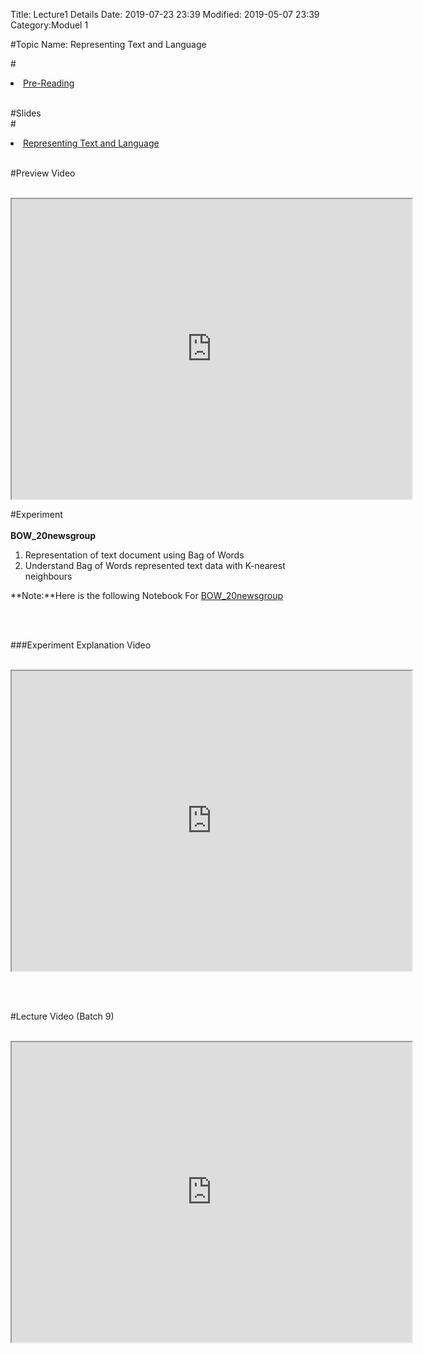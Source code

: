 Title: Lecture1 Details
Date: 2019-07-23 23:39
Modified: 2019-05-07 23:39
Category:Moduel 1

#Topic Name: Representing Text and Language

#<li><a href="https://drive.google.com/file/d/1fvQnvDf2hBbgrgUieRytHlAL2getXDtb/view?usp=sharing" target="_blank">Pre-Reading</a></li> <br>

#Slides<br>
#<li><a href="https://www.dropbox.com/home/Batch7/Slides/Day04?preview=1-Representing_Text_and_Language.pptx" target="_blank">Representing Text and Language
</a></li> <br>



#Preview Video <br><br>
<iframe src="https://videoken.com/embed/vkene-a0yjEjEBKw"width="640" height="480"></iframe>

#Experiment<br><br>
**BOW_20newsgroup** <br>
1.  Representation of  text document using Bag of Words<br>
2.  Understand Bag of Words represented text data with K-nearest neighbours<br>

**Note:**Here is the following Notebook For [BOW_20newsgroup](https://drive.google.com/file/d/1r_W2Dz442PlDXM-qBpsVoW6SR3KPxDga/view?usp=sharing)

<br><br>

###Experiment Explanation Video <br><br>
<iframe src="https://cdn.talentsprint.com/aiml/AIML_BATCH_HYD_7/Week_1/bag_of_words.mp4"width="640" height="480"></iframe>

<br><br>

#Lecture Video (Batch 9) <br><br>
<iframe src="https://videoken.com/embed/vkene-dPokq_0Irg"width="640" height="480"></iframe>







